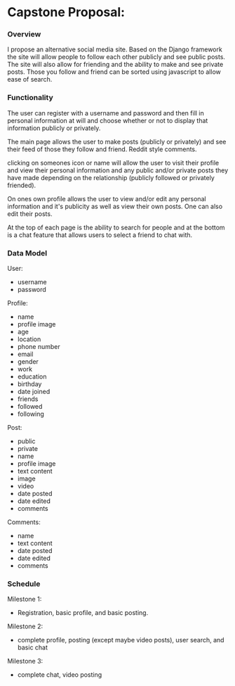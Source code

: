 # Capstone Proposal:


### Overview

I propose an alternative social media site. Based on the Django framework the site will allow people to follow each other publicly and see public posts. The site will also allow for friending and the ability to make and see private posts. Those you follow and friend can be sorted using javascript to allow ease of search.

### Functionality

The user can register with a username and password and then fill in personal information at will and choose whether or not to display that information publicly or privately.

The main page allows the user to make posts (publicly or privately) and see their feed of those they follow and friend. Reddit style comments.

clicking on someones icon or name will allow the user to visit their profile and view their personal information and any public and/or private posts they have made depending on the relationship (publicly followed or privately friended). 

On ones own profile allows the user to view and/or edit any personal information and it's publicity as well as view their own posts. One can also edit their posts.

At the top of each page is the ability to search for people and at the bottom is a chat feature that allows users to select a friend to chat with.

### Data Model

User:
- username
- password

Profile:
- name
- profile image
- age
- location
- phone number
- email
- gender
- work
- education
- birthday
- date joined
- friends
- followed
- following

Post:
- public
- private
- name
- profile image
- text content
- image
- video
- date posted
- date edited
- comments

Comments:
- name
- text content
- date posted
- date edited
- comments

### Schedule

Milestone 1:
- Registration, basic profile, and basic posting.

Milestone 2:
- complete profile, posting (except maybe video posts), user search, and basic chat

Milestone 3:
- complete chat, video posting